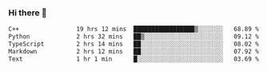### Hi there 🌱
<!--START_SECTION:waka-->

```txt
C++                19 hrs 12 mins  █████████████████▒░░░░░░░   68.89 %
Python             2 hrs 32 mins   ██▒░░░░░░░░░░░░░░░░░░░░░░   09.12 %
TypeScript         2 hrs 14 mins   ██░░░░░░░░░░░░░░░░░░░░░░░   08.02 %
Markdown           2 hrs 12 mins   ██░░░░░░░░░░░░░░░░░░░░░░░   07.92 %
Text               1 hr 1 min      █░░░░░░░░░░░░░░░░░░░░░░░░   03.69 %
```

<!--END_SECTION:waka-->
<!--
**Dieg0raf/Dieg0raf** is a ✨ _special_ ✨ repository because its `README.md` (this file) appears on your GitHub profile.

Here are some ideas to get you started:

- 🔭 I’m currently working on ...
- 🌱 I’m currently learning ...
- 👯 I’m looking to collaborate on ...
- 🤔 I’m looking for help with ...
- 💬 Ask me about ...
- 📫 How to reach me: ...
- 😄 Pronouns: ...
- ⚡ Fun fact: ...
-->
